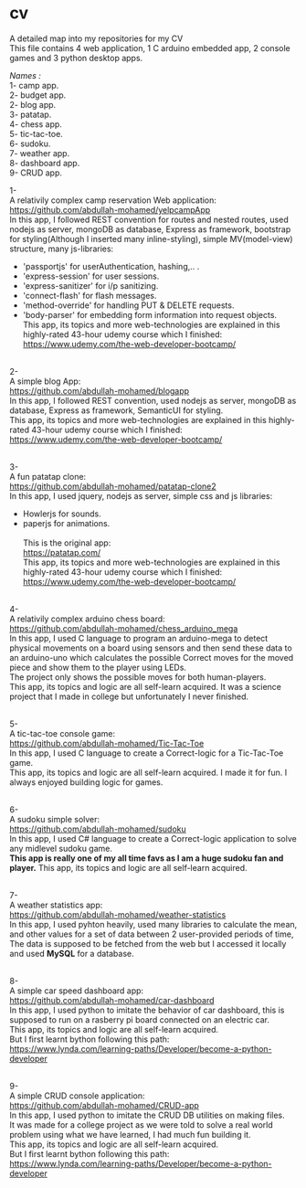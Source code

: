 # cv
A detailed map into my repositories for my CV<br>
This file contains 4 web application, 1 C arduino embedded app, 2 console games and 3 python desktop apps.<br>

<em>Names :</em><br>
1- camp app. <br>
2- budget app. <br>
2- blog app. <br>
3- patatap. <br>
4- chess app. <br>
5- tic-tac-toe. <br>
6- sudoku. <br>
7- weather app. <br>
8- dashboard app. <br>
9- CRUD app. <br>

1-<br>
 A relativily complex camp reservation Web application:<br>
   https://github.com/abdullah-mohamed/yelpcampApp<br>
 In this app, I followed REST convention for routes and nested routes, used nodejs as server, mongoDB as database, Express as framework,  bootstrap for styling(Although I inserted many inline-styling), simple MV(model-view) structure, many js-libraries:<br>
  - 'passportjs' for userAuthentication, hashing,.. .
  - 'express-session' for user sessions.
  - 'express-sanitizer' for i/p sanitizing.
  - 'connect-flash' for flash messages.
  - 'method-override' for handling PUT & DELETE requests.
  - 'body-parser' for embedding form information into request objects.<br>
This app, its topics and more web-technologies are explained in this highly-rated 43-hour udemy course which I finished:<br>
  https://www.udemy.com/the-web-developer-bootcamp/<br><br>
 
2-<br>
 A simple blog App:<br>
   https://github.com/abdullah-mohamed/blogapp<br>
 In this app, I followed REST convention, used nodejs as server, mongoDB as database, Express as framework, SemanticUI for styling.<br>
 This app, its topics and more web-technologies are explained in this highly-rated 43-hour udemy course which I finished:<br>
   https://www.udemy.com/the-web-developer-bootcamp/<br><br>
 
 
3-<br>
  A fun patatap clone:<br>
   https://github.com/abdullah-mohamed/patatap-clone2<br>
 In this app, I used jquery, nodejs as server, simple css and js libraries:<br>
  - Howlerjs for sounds.
  - paperjs for animations.<br><br>
 This is the original app:<br>
   https://patatap.com/<br>
 This app, its topics and more web-technologies are explained in this highly-rated 43-hour udemy course which I finished:<br>
   https://www.udemy.com/the-web-developer-bootcamp/<br><br>


4-<br>
  A relativily complex arduino chess board:<br>
   https://github.com/abdullah-mohamed/chess_arduino_mega<br>
 In this app, I used C language to program an arduino-mega to detect physical movements on a board using sensors and then send these  data to an arduino-uno which calculates the possible <bold> Correct </bold> moves for the moved piece and show them to the player using LEDs.<br>
 The project only shows the possible moves for both human-players.<br>
 This app, its topics and logic are all self-learn acquired. It was a science project that I made in college but unfortunately I never finished.<br><br>
 
 
5-<br>
 A tic-tac-toe console game:<br>
   https://github.com/abdullah-mohamed/Tic-Tac-Toe<br>
 In this app, I used C language to create a Correct-logic for a Tic-Tac-Toe game.<br>
 This app, its topics and logic are all self-learn acquired. I made it for fun. I always enjoyed building logic for games.<br><br>
 
 
6-<br>
 A sudoku simple solver:<br>
   https://github.com/abdullah-mohamed/sudoku<br>
 In this app, I used C# language to create a Correct-logic application to solve any midlevel sudoku game.<br>
 <strong>This app is really one of my all time favs as I am a huge sudoku fan and player.</strong>
 This app, its topics and logic are all self-learn acquired.<br><br>

 7-<br>
   A weather statistics app:<br>
     https://github.com/abdullah-mohamed/weather-statistics<br>
  In this app, I used pyhton heavily, used many libraries to calculate the mean, and other values for a set of data between 2 user-provided periods of time, The data is supposed to be fetched from the web but I accessed it locally and used <strong>MySQL</strong> for a database.<br><br>
 
 8-<br>
   A simple car speed dashboard app:<br>
     https://github.com/abdullah-mohamed/car-dashboard<br>
  In this app, I used python to imitate the behavior of car dashboard, this is supposed to run on a rasberry pi board connected on an electric car. <br>
 This app, its topics and logic are all self-learn acquired.<br>
 But I first learnt bython following this path:<br>
   https://www.lynda.com/learning-paths/Developer/become-a-python-developer<br><br>
   
 9-<br>
  A simple CRUD console application:<br>
    https://github.com/abdullah-mohamed/CRUD-app<br>
 In this app, I used python to imitate the CRUD DB utilities on making files.<br>
 It was made for a college project as we were told to solve a real world problem using what we have learned, I had much fun building it.<br>
 This app, its topics and logic are all self-learn acquired.<br>
 But I first learnt bython following this path:<br>
   https://www.lynda.com/learning-paths/Developer/become-a-python-developer<br><br>
